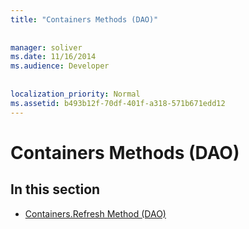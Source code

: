 ```yaml
---
title: "Containers Methods (DAO)"
  
  
manager: soliver
ms.date: 11/16/2014
ms.audience: Developer
 
  
localization_priority: Normal
ms.assetid: b493b12f-70df-401f-a318-571b671edd12
---
```


# Containers Methods (DAO)

## In this section

- [Containers.Refresh Method (DAO)](containers-refresh-method-dao.md)
    

